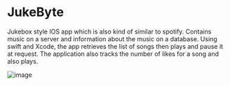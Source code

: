 # JukeByte
Jukebox style IOS app which is also kind of similar to spotify. Contains music on a server and information about the music on a database. Using swift and Xcode, the app retrieves the list of songs then plays and pause it at request. The application also tracks the number of likes for a song and also plays.

![image](https://user-images.githubusercontent.com/33763067/129620593-b03f5749-d37d-4a3e-ac34-11856e6cde52.png)

